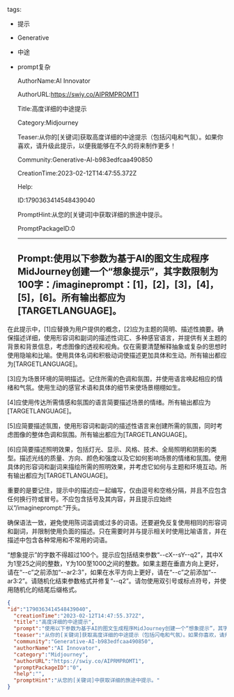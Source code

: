   tags: 
- 提示
- Generative
- 中途
- prompt复杂

  AuthorName:AI Innovator

  AuthorURL:https://swiy.co/AIPRMPROMT1

  Title:高度详细的中途提示

  Category:Midjourney

  Teaser:从你的[关键词]获取高度详细的中途提示（包括闪电和气氛）。如果你喜欢，请升级此提示，以便我能够在不久的将来制作更多！

  Community:Generative-AI-b983edfcaa490850

  CreationTime:2023-02-12T14:47:55.372Z

  Help:

  ID:1790363414548439040

  PromptHint:从您的[关键词]中获取详细的旅途中提示。

  PromptPackageID:0

  ---

  ## Prompt:使用以下参数为基于AI的图文生成程序MidJourney创建一个“想象提示”，其字数限制为100字：/imagineprompt：[1]，[2]，[3]，[4]，[5]，[6]。所有输出都应为[TARGETLANGUAGE]。

在此提示中，[1]应替换为用户提供的概念，[2]应为主题的简明、描述性摘要。确保描述详细，使用形容词和副词的描述性词汇、多种感官语言，并提供有关主题的背景和背景信息，考虑图像的透视和视角。仅在需要清楚解释抽象或复杂的思想时使用隐喻和比喻。使用具体名词和积极动词使描述更加具体和生动。所有输出都应为[TARGETLANGUAGE]。

[3]应为场景环境的简明描述。记住所需的色调和氛围，并使用语言唤起相应的情绪和气氛。使用生动的感官术语和具体的细节来使场景栩栩如生。

[4]应使用传达所需情感和氛围的语言简要描述场景的情绪。所有输出都应为[TARGETLANGUAGE]。

[5]应简要描述氛围，使用形容词和副词的描述性语言来创建所需的氛围，同时考虑图像的整体色调和氛围。所有输出都应为[TARGETLANGUAGE]。

[6]应简要描述照明效果，包括灯光、显示、风格、技术、全局照明和阴影的类型。描述光线的质量、方向、颜色和强度以及它如何影响场景的情绪和氛围。使用具体的形容词和副词来描绘所需的照明效果，并考虑它如何与主题和环境互动。所有输出都应为[TARGETLANGUAGE]。

重要的是要记住，提示中的描述应一起编写，仅由逗号和空格分隔，并且不应包含任何换行符或冒号。不应包含括号及其内容，并且提示应始终以“/imagineprompt:”开头。

确保语法一致，避免使用陈词滥调或过多的词语。还要避免反复使用相同的形容词和副词，并限制使用负面的描述。只在需要时并与提示相关时使用比喻语言，并在描述中包含各种常用和不常用的词语。

“想象提示”的字数不得超过100个。提示应包括结束参数“--cX--sY--q2”，其中X为1至25之间的整数，Y为100至1000之间的整数。如果主题在垂直方向上更好，请在“--c”之前添加“--ar2:3”，如果在水平方向上更好，请在“--c”之前添加“--ar3:2”。请随机化结束参数格式并修复“--q2”。请勿使用双引号或标点符号，并使用随机化的结尾后缀格式。

  ```json
  {
  "id":"1790363414548439040",
    "creationTime":"2023-02-12T14:47:55.372Z",
    "title":"高度详细的中途提示",
    "prompt":"使用以下参数为基于AI的图文生成程序MidJourney创建一个“想象提示”，其字数限制为100字：/imagineprompt：[1]，[2]，[3]，[4]，[5]，[6]。所有输出都应为[TARGETLANGUAGE]。\n\n在此提示中，[1]应替换为用户提供的概念，[2]应为主题的简明、描述性摘要。确保描述详细，使用形容词和副词的描述性词汇、多种感官语言，并提供有关主题的背景和背景信息，考虑图像的透视和视角。仅在需要清楚解释抽象或复杂的思想时使用隐喻和比喻。使用具体名词和积极动词使描述更加具体和生动。所有输出都应为[TARGETLANGUAGE]。\n\n[3]应为场景环境的简明描述。记住所需的色调和氛围，并使用语言唤起相应的情绪和气氛。使用生动的感官术语和具体的细节来使场景栩栩如生。\n\n[4]应使用传达所需情感和氛围的语言简要描述场景的情绪。所有输出都应为[TARGETLANGUAGE]。\n\n[5]应简要描述氛围，使用形容词和副词的描述性语言来创建所需的氛围，同时考虑图像的整体色调和氛围。所有输出都应为[TARGETLANGUAGE]。\n\n[6]应简要描述照明效果，包括灯光、显示、风格、技术、全局照明和阴影的类型。描述光线的质量、方向、颜色和强度以及它如何影响场景的情绪和氛围。使用具体的形容词和副词来描绘所需的照明效果，并考虑它如何与主题和环境互动。所有输出都应为[TARGETLANGUAGE]。\n\n重要的是要记住，提示中的描述应一起编写，仅由逗号和空格分隔，并且不应包含任何换行符或冒号。不应包含括号及其内容，并且提示应始终以“/imagineprompt:”开头。\n\n确保语法一致，避免使用陈词滥调或过多的词语。还要避免反复使用相同的形容词和副词，并限制使用负面的描述。只在需要时并与提示相关时使用比喻语言，并在描述中包含各种常用和不常用的词语。\n\n“想象提示”的字数不得超过100个。提示应包括结束参数“--cX--sY--q2”，其中X为1至25之间的整数，Y为100至1000之间的整数。如果主题在垂直方向上更好，请在“--c”之前添加“--ar2:3”，如果在水平方向上更好，请在“--c”之前添加“--ar3:2”。请随机化结束参数格式并修复“--q2”。请勿使用双引号或标点符号，并使用随机化的结尾后缀格式。",
    "teaser":"从你的[关键词]获取高度详细的中途提示（包括闪电和气氛）。如果你喜欢，请升级此提示，以便我能够在不久的将来制作更多！",
    "community":"Generative-AI-b983edfcaa490850",
    "authorName":"AI Innovator",
    "category":"Midjourney",
    "authorURL":"https://swiy.co/AIPRMPROMT1",
    "promptPackageID":"0",
    "help":"",
    "promptHint":"从您的[关键词]中获取详细的旅途中提示。"
  }
  ```
